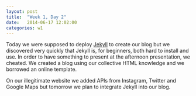 ```yaml
---
layout: post
title:  "Week 1, Day 2"
date:   2014-06-17 12:02:00
categories: w1
---
```


Today we were supposed to deploy <a href="http://jekyllrb.com/">Jekyll</a> to create our blog but we discovered very quickly that Jekyll is, for beginners, both hard to install and use. In order to have something to present at the afternoon presentation, we cheated. We created a blog using our collective HTML knowledge and we borrowed an online template.

On our illegitimate website we added APIs from Instagram, Twitter and Google Maps but tomorrow we plan to integrate Jekyll into our blog.